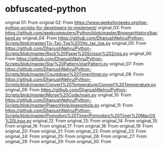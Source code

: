 # obfuscated-python
original 01: From 
original 02: From https://www.geeksforgeeks.org/top-python-scripts-for-developers-to-implement/ 
orginal_03: From https://github.com/geekcomputers/Python/blob/master/BrowserHistory/backend.py 
original_04: From https://github.com/DhanushNehru/Python-Scripts/blob/master/Tic-Tac-Toe%201/tic_tac_toe.py 
original_05: From https://github.com/DhanushNehru/Python-Scripts/blob/master/Rock%20Paper%20Scissor%202/rps.py
original_06: From https://github.com/DhanushNehru/Python-Scripts/blob/master/Star%20Pattern/starPattern.py
original_07: From https://github.com/DhanushNehru/Python-Scripts/blob/master/Countdown%20Timer/timer.py
original_08: From https://github.com/DhanushNehru/Python-Scripts/blob/master/Convert%20Temperature/Convert%20Temperature.py
original_09: From https://github.com/DhanushNehru/Python-Scripts/blob/master/Morse%20Code/main.py
original_10: From https://github.com/DhanushNehru/Python-Scripts/blob/master/PigeonHole/pigeonhole.py
original_11: From https://github.com/DhanushNehru/Python-Scripts/blob/master/Pomodoro%20Timer/Pomodoro%20Timer%20MacOS%20Linux.py
original_12: From
original_13: From
original_14: From
original_15: From
original_16: From
original_17: From
original_18: From
original_19: From
original_20: From
original_21: From
original_22: From
original_23: From
original_24: From
original_25: From
original_26: From
original_27: From
original_28: From
original_29: From
original_30: From
